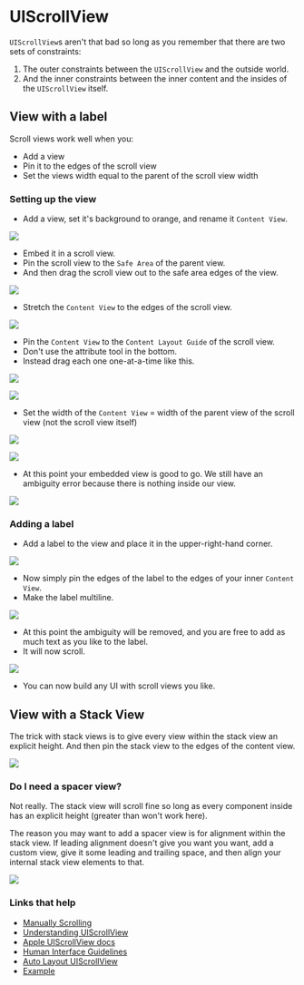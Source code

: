 # UIScrollView


`UIScrollView`s aren't that bad so long as you remember that there are two sets of constraints:

1. The outer constraints between the `UIScrollView` and the outside world.
2. And the inner constraints between the inner content and the insides of the `UIScrollView` itself.

## View with a label

Scroll views work well when you:

- Add a view
- Pin it to the edges of the scroll view
- Set the views width equal to the parent of the scroll view width

### Setting up the view

- Add a view, set it's background to orange, and rename it `Content View`.

![](images/1.png)

- Embed it in a scroll view.
- Pin the scroll view to the `Safe Area` of the parent view.
- And then drag the scroll view out to the safe area edges of the view.

![](images/2.png)

- Stretch the `Content View` to the edges of the scroll view.

![](images/3.png)

- Pin the `Content View` to the `Content Layout Guide` of the scroll view.
- Don't use the attribute tool in the bottom.
- Instead drag each one one-at-a-time like this.

![](images/4.png)

![](images/5.png)

- Set the width of the `Content View` = width of the parent view of the scroll view (not the scroll view itself)

![](images/6.png)

![](images/7.png)

- At this point your embedded view is good to go. We still have an ambiguity error because there is nothing inside our view.

![](images/8.png)

### Adding a label

- Add a label to the view and place it in the upper-right-hand corner.

![](images/9.png)

- Now simply pin the edges of the label to the edges of your inner `Content View`.
- Make the label multiline.

![](images/10.png)

- At this point the ambiguity will be removed, and you are free to add as much text as you like to the label. 
- It will now scroll.

![](images/11.png)

- You can now build any UI with scroll views you like.

## View with a Stack View

The trick with stack views is to give every view within the stack view an explicit height. And then pin the stack view to the edges of the content view.

![](images/12.png)

### Do I need a spacer view?

Not really. The stack view will scroll fine so long as every component inside has an explicit height (greater than won't work here).

The reason you may want to add a spacer view is for alignment within the stack view. If leading alignment doesn't give you want you want, add a custom view, give it some leading and trailing space, and then align your internal stack view elements to that.

![](images/13.png)

### Links that help

* [Manually Scrolling](https://jayeshkawli.ghost.io/manually-scrolling-uiscrollview-ios-swift/)
* [Understanding UIScrollView](https://oleb.net/blog/2014/04/understanding-uiscrollview/)
* [Apple UIScrollView docs](https://developer.apple.com/documentation/uikit/uiscrollview)
* [Human Interface Guidelines](https://developer.apple.com/design/human-interface-guidelines/ios/views/scroll-views/)
* [Auto Layout UIScrollView](https://developer.apple.com/library/archive/documentation/UserExperience/Conceptual/AutolayoutPG/WorkingwithScrollViews.html#//apple_ref/doc/uid/TP40010853-CH24-SW1)
* [Example](https://blog.alltheflow.com/scrollable-uistackview)
